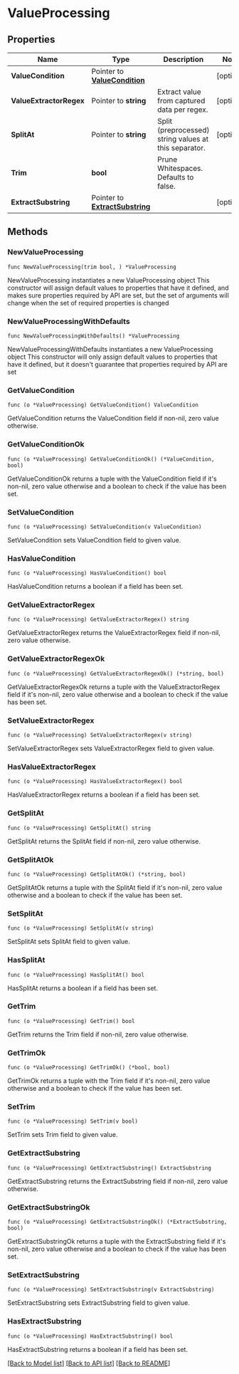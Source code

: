 # ValueProcessing

## Properties

Name | Type | Description | Notes
------------ | ------------- | ------------- | -------------
**ValueCondition** | Pointer to [**ValueCondition**](ValueCondition.md) |  | [optional] 
**ValueExtractorRegex** | Pointer to **string** | Extract value from captured data per regex. | [optional] 
**SplitAt** | Pointer to **string** | Split (preprocessed) string values at this separator. | [optional] 
**Trim** | **bool** | Prune Whitespaces. Defaults to false. | 
**ExtractSubstring** | Pointer to [**ExtractSubstring**](ExtractSubstring.md) |  | [optional] 

## Methods

### NewValueProcessing

`func NewValueProcessing(trim bool, ) *ValueProcessing`

NewValueProcessing instantiates a new ValueProcessing object
This constructor will assign default values to properties that have it defined,
and makes sure properties required by API are set, but the set of arguments
will change when the set of required properties is changed

### NewValueProcessingWithDefaults

`func NewValueProcessingWithDefaults() *ValueProcessing`

NewValueProcessingWithDefaults instantiates a new ValueProcessing object
This constructor will only assign default values to properties that have it defined,
but it doesn't guarantee that properties required by API are set

### GetValueCondition

`func (o *ValueProcessing) GetValueCondition() ValueCondition`

GetValueCondition returns the ValueCondition field if non-nil, zero value otherwise.

### GetValueConditionOk

`func (o *ValueProcessing) GetValueConditionOk() (*ValueCondition, bool)`

GetValueConditionOk returns a tuple with the ValueCondition field if it's non-nil, zero value otherwise
and a boolean to check if the value has been set.

### SetValueCondition

`func (o *ValueProcessing) SetValueCondition(v ValueCondition)`

SetValueCondition sets ValueCondition field to given value.

### HasValueCondition

`func (o *ValueProcessing) HasValueCondition() bool`

HasValueCondition returns a boolean if a field has been set.

### GetValueExtractorRegex

`func (o *ValueProcessing) GetValueExtractorRegex() string`

GetValueExtractorRegex returns the ValueExtractorRegex field if non-nil, zero value otherwise.

### GetValueExtractorRegexOk

`func (o *ValueProcessing) GetValueExtractorRegexOk() (*string, bool)`

GetValueExtractorRegexOk returns a tuple with the ValueExtractorRegex field if it's non-nil, zero value otherwise
and a boolean to check if the value has been set.

### SetValueExtractorRegex

`func (o *ValueProcessing) SetValueExtractorRegex(v string)`

SetValueExtractorRegex sets ValueExtractorRegex field to given value.

### HasValueExtractorRegex

`func (o *ValueProcessing) HasValueExtractorRegex() bool`

HasValueExtractorRegex returns a boolean if a field has been set.

### GetSplitAt

`func (o *ValueProcessing) GetSplitAt() string`

GetSplitAt returns the SplitAt field if non-nil, zero value otherwise.

### GetSplitAtOk

`func (o *ValueProcessing) GetSplitAtOk() (*string, bool)`

GetSplitAtOk returns a tuple with the SplitAt field if it's non-nil, zero value otherwise
and a boolean to check if the value has been set.

### SetSplitAt

`func (o *ValueProcessing) SetSplitAt(v string)`

SetSplitAt sets SplitAt field to given value.

### HasSplitAt

`func (o *ValueProcessing) HasSplitAt() bool`

HasSplitAt returns a boolean if a field has been set.

### GetTrim

`func (o *ValueProcessing) GetTrim() bool`

GetTrim returns the Trim field if non-nil, zero value otherwise.

### GetTrimOk

`func (o *ValueProcessing) GetTrimOk() (*bool, bool)`

GetTrimOk returns a tuple with the Trim field if it's non-nil, zero value otherwise
and a boolean to check if the value has been set.

### SetTrim

`func (o *ValueProcessing) SetTrim(v bool)`

SetTrim sets Trim field to given value.


### GetExtractSubstring

`func (o *ValueProcessing) GetExtractSubstring() ExtractSubstring`

GetExtractSubstring returns the ExtractSubstring field if non-nil, zero value otherwise.

### GetExtractSubstringOk

`func (o *ValueProcessing) GetExtractSubstringOk() (*ExtractSubstring, bool)`

GetExtractSubstringOk returns a tuple with the ExtractSubstring field if it's non-nil, zero value otherwise
and a boolean to check if the value has been set.

### SetExtractSubstring

`func (o *ValueProcessing) SetExtractSubstring(v ExtractSubstring)`

SetExtractSubstring sets ExtractSubstring field to given value.

### HasExtractSubstring

`func (o *ValueProcessing) HasExtractSubstring() bool`

HasExtractSubstring returns a boolean if a field has been set.


[[Back to Model list]](../README.md#documentation-for-models) [[Back to API list]](../README.md#documentation-for-api-endpoints) [[Back to README]](../README.md)



